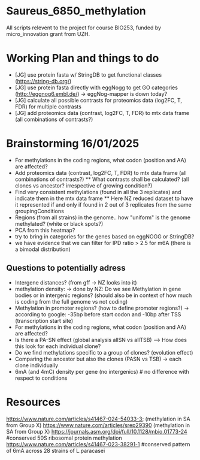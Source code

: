# Saureus_6850_methylation

All scripts relevent to the project for course BIO253, funded by micro_innovation grant from UZH.

# Working Plan and things to do
* [JG] use protein fasta w/ StringDB to get functional classes (https://string-db.org/)
* [JG] use protein fasta directly with eggNogg to get GO categories (http://eggnog6.embl.de/) -> eggNog-mapper is down today?
* [JG] calculate all possible contrasts for proteomics data (log2FC, T, FDR) for multiple contrasts
* [JG] add proteomics data (contrast, log2FC, T, FDR) to mtx data frame (all combinations of contrasts?)





# Brainstorming 16/01/2025
* For methylations in the coding regions, what codon (position and AA) are affected?
* Add proteomics data (contrast, log2FC, T, FDR) to mtx data frame (all combinations of contrasts?)
** What contrasts shall be calculated? (all clones vs ancestor? irrespective of growing condition?)
* Find very consistent methylations (found in all the 3 replicates) and indicate them in the mtx data frame
** Here NZ reduced dataset to have it represented if and only if found in 2 out of 3 replicates from the same groupingConditions
* Regions (from all strains) in the genome.. how "uniform" is the genome methylated? (white or black spots?)
* PCA from this heatmap?
* try to bring in categories for the genes based on eggNOGG or StringDB?
* we have evidence that we can filter for IPD ratio > 2.5 for m6A (there is a bimodal distribution)

## Questions to potentially adress
* Intergene distances? (from gff -> NZ looks into it)
* methylation density: -> done by NZ: Do we see Methylation in gene bodies or in intergenic regions? (should also be in context of how much is coding from the full genome vs not coding)
* Methylation in promoter regions? (how to define promoter regions?) -> according to google: -35bp before start codon and -10bp after TSS (transcription start site)
* For methylations in the coding regions, what codon (position and AA) are affected?
* Is there a PA-SN effect (global analysis allSN vs allTSB)
    --> How does this look for each individual clone?
* Do we find methylations specific to a group of clones? (evolution effect)
* Comparing the ancestor but also the clones (PASN vs TSB) -> each clone individually
* 6mA (and 4mC) density per gene (no intergenics) # no difference with respect to conditions



# Resources
https://www.nature.com/articles/s41467-024-54033-3; (methylation in SA from Group X)
https://www.nature.com/articles/srep29390 (methylation in SA from Group X)
https://journals.asm.org/doi/full/10.1128/mbio.01773-24 #conserved 50S ribosomal protein methylation 
https://www.nature.com/articles/s41467-023-38291-1 #conserved pattern of 6mA across 28 strains of L.paracasei
